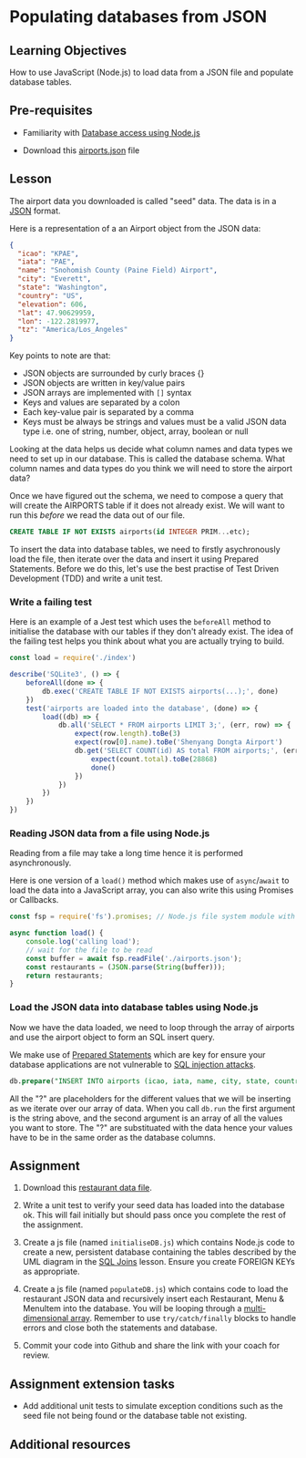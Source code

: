 # Populating databases from JSON

## Learning Objectives
How to use JavaScript (Node.js) to load data from a JSON file and populate database tables. 

## Pre-requisites
   * Familiarity with [Database access using Node.js](/curriculum/Bootcamp/Unit-2-Databases/0.2.3-Database_access_with_Node.html)

   * Download this [airports.json](https://raw.githubusercontent.com/MultiverseLearningProducts/airports/master/airportsData.json) file

## Lesson
The airport data you downloaded is called "seed" data. The data is in a [JSON](https://www.w3schools.com/js/js_json_intro.asp) format.

Here is a representation of a an Airport object from the JSON data:

```json
{
  "icao": "KPAE",
  "iata": "PAE",
  "name": "Snohomish County (Paine Field) Airport",
  "city": "Everett",
  "state": "Washington",
  "country": "US",
  "elevation": 606,
  "lat": 47.90629959,
  "lon": -122.2819977,
  "tz": "America/Los_Angeles"
}
```

Key points to note are that:  
  * JSON objects are surrounded by curly braces {}
  * JSON objects are written in key/value pairs
  * JSON arrays are implemented with `[]` syntax 
  * Keys and values are separated by a colon
  * Each key-value pair is separated by a comma
  * Keys must be always be strings and values must be a valid JSON data type i.e. one of string, number, object, array, boolean or null

Looking at the data helps us decide what column names and data types we need to set up in our database. This is called the database schema. What column names and data types do you think we will need to store the airport data?

Once we have figured out the schema, we need to compose a query that will create the AIRPORTS table if it does not already exist. We will want to run this <em>before</em> we read the data out of our file.

```sql
CREATE TABLE IF NOT EXISTS airports(id INTEGER PRIM...etc);
```

To insert the data into database tables, we need to firstly asychronously load the file, then iterate over the data and insert it using Prepared Statements. Before we do this, let's use the best practise of Test Driven Development (TDD) and write a unit test.

### Write a failing test
Here is an example of a Jest test which uses the `beforeAll` method to initialise the database with our tables if they don't already exist. The idea of the failing test helps you think about what you are actually trying to build.

```javascript
const load = require('./index')

describe('SQLite3', () => {
    beforeAll(done => {
        db.exec('CREATE TABLE IF NOT EXISTS airports(...);', done)
    })
    test('airports are loaded into the database', (done) => {
        load((db) => {
            db.all('SELECT * FROM airports LIMIT 3;', (err, row) => {
                expect(row.length).toBe(3)
                expect(row[0].name).toBe('Shenyang Dongta Airport')
                db.get('SELECT COUNT(id) AS total FROM airports;', (err, count) => {
                    expect(count.total).toBe(28868)
                    done()
                })
            })
        })
    })
})
```

### Reading JSON data from a file using Node.js
Reading from a file may take a long time hence it is performed asynchronously. 

Here is one version of a `load()` method which makes use of `async`/`await` to load the data into a JavaScript array, you can also write this using Promises or Callbacks.

```js
const fsp = require('fs').promises; // Node.js file system module with promises

async function load() {
    console.log('calling load');
    // wait for the file to be read
    const buffer = await fsp.readFile('./airports.json');
    const restaurants = (JSON.parse(String(buffer)));
    return restaurants;
}
```

### Load the JSON data into database tables using Node.js
Now we have the data loaded, we need to loop through the array of airports and use the airport object to form an SQL insert query. 

We make use of [Prepared Statements](https://cheatsheetseries.owasp.org/cheatsheets/SQL_Injection_Prevention_Cheat_Sheet.html) which are key for ensure your database applications are not vulnerable to [SQL injection attacks](https://portswigger.net/web-security/sql-injection). 

```SQL
db.prepare("INSERT INTO airports (icao, iata, name, city, state, country, elevation, lat, lon, tz) VALUES (?,?,?,?,?,?,?,?,?,?)");
```

All the "?" are placeholders for the different values that we will be inserting as we iterate over our array of data. When you call `db.run` the first argument is the string above, and the second argument is an array of all the values you want to store. The "?" are substituated with the data hence your values have to be in the same order as the database columns.

## Assignment
   1. Download this [restaurant data file](https://raw.githubusercontent.com/MultiverseLearningProducts/restaurant-data/master/restaurants.json).

   2. Write a unit test to verify your seed data has loaded into the database ok. This will fail initially but should pass once you complete the rest of the assignment.

   3. Create a js file (named `initialiseDB.js`) which contains Node.js code to create a new, persistent database containing the tables described by the UML diagram in the [SQL Joins](/curriculum/Bootcamp/Unit-2-Databases/0.2.2-SQL_Joins.html) lesson. Ensure you create FOREIGN KEYs as appropriate. 

   4. Create a js file (named `populateDB.js`) which contains code to load the restaurant JSON data and recursively insert each Restaurant, Menu & MenuItem into the database. You will be looping through a [multi-dimensional array](https://www.geeksforgeeks.org/multidimensional-array-in-javascript/). Remember to use `try/catch/finally` blocks to handle errors and close both the statements and database.

   5. Commit your code into Github and share the link with your coach for review.

## Assignment extension tasks
* Add additional unit tests to simulate exception conditions such as the seed file not being found or the database table not existing.

## Additional resources


